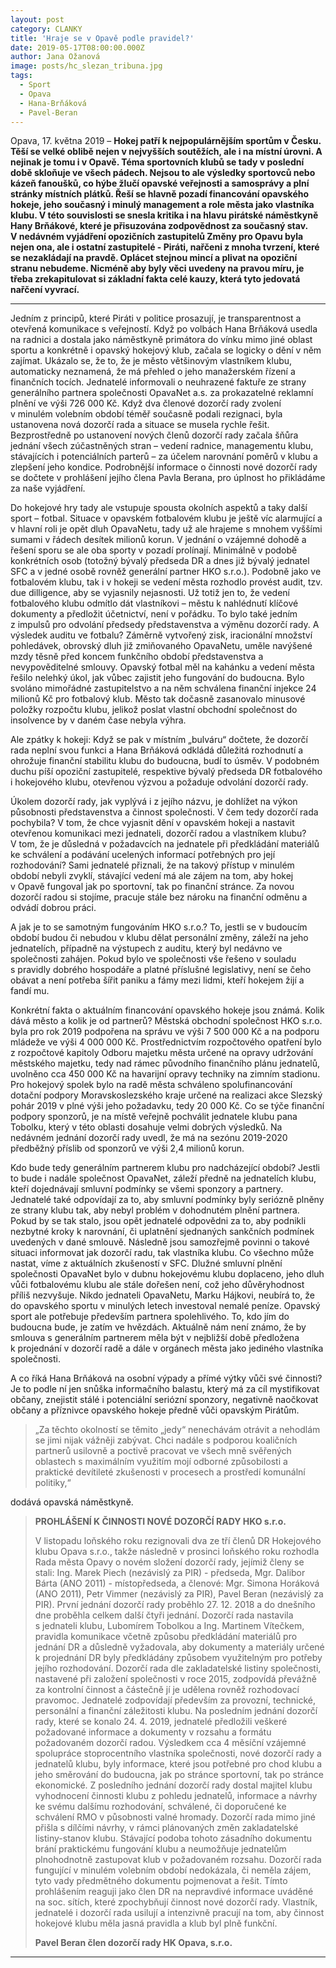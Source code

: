 ```yaml
---
layout: post
category: CLANKY
title: 'Hraje se v Opavě podle pravidel?'
date: 2019-05-17T08:00:00.000Z
author: Jana Ožanová
image: posts/hc_slezan_tribuna.jpg
tags:
  - Sport
  - Opava
  - Hana-Brňáková
  - Pavel-Beran
---
```


Opava, 17. května 2019 – **Hokej patří k nejpopulárnějším sportům v Česku. Těší se velké oblibě nejen v nejvyšších soutěžích, ale i na místní úrovni. A nejinak je tomu i v Opavě. Téma sportovních klubů se tady v poslední době skloňuje ve všech pádech. Nejsou to ale výsledky sportovců nebo kázeň fanoušků, co hýbe žlučí opavské veřejnosti a samosprávy a plní stránky místních plátků. Řeší se hlavně pozadí financování opavského hokeje, jeho současný i minulý management a role města jako vlastníka klubu. V této souvislosti se snesla kritika i na hlavu pirátské náměstkyně Hany Brňákové, které je přisuzována zodpovědnost za současný stav. V nedávném vyjádření opozičních zastupitelů Změny pro Opavu byla nejen ona, ale i ostatní zastupitelé - Piráti, nařčeni z mnoha tvrzení, které se nezakládají na pravdě. Oplácet stejnou mincí a plivat na opoziční stranu nebudeme. Nicméně aby byly věci uvedeny na pravou míru, je třeba zrekapitulovat si základní fakta celé kauzy, která tyto jedovatá nařčení vyvrací.**

<hr />

Jedním z principů, které Piráti v politice prosazují, je transparentnost a otevřená komunikace s veřejností. Když po volbách Hana Brňáková usedla na radnici a dostala jako náměstkyně primátora do vínku mimo jiné oblast sportu a konkrétně i opavský hokejový klub, začala se logicky o dění v něm zajímat. Ukázalo se, že to, že je město většinovým vlastníkem klubu, automaticky neznamená, že má přehled o jeho manažerském řízení a finančních tocích. Jednatelé informovali o neuhrazené faktuře ze strany generálního partnera společnosti OpavaNet a.s. za prokazatelné reklamní plnění ve výši 726 000 Kč. Když dva členové dozorčí rady zvolení v minulém volebním období téměř současně podali rezignaci, byla ustanovena nová dozorčí rada a situace se musela rychle řešit. Bezprostředně po ustanovení nových členů dozorčí rady začala šňůra jednání všech zúčastněných stran – vedení radnice, managementu klubu, stávajících i potenciálních parterů – za účelem narovnání poměrů v klubu a zlepšení jeho kondice. Podrobnější informace o činnosti nové dozorčí rady se dočtete v prohlášení jejího člena Pavla Berana, pro úplnost ho přikládáme za naše vyjádření.

Do hokejové hry tady ale vstupuje spousta okolních aspektů a taky další sport – fotbal. Situace v opavském fotbalovém klubu je ještě víc alarmující a v hlavní roli je opět dluh OpavaNetu, tady už ale hrajeme s mnohem vyššími sumami v řádech desítek milionů korun. V jednání o vzájemné dohodě a řešení sporu se ale oba sporty v pozadí prolínají. Minimálně v podobě konkrétních osob (totožný bývalý předseda DR a dnes již bývalý jednatel SFC a v jedné osobě rovněž generální partner HKO s.r.o.). Podobně jako ve fotbalovém klubu, tak i v hokeji se vedení města rozhodlo provést audit, tzv. due dilligence, aby se vyjasnily nejasnosti. Už totiž jen to, že vedení fotbalového klubu odmítlo dát vlastníkovi – městu k nahlédnutí klíčové dokumenty a předložit účetnictví, není v pořádku. To bylo také jedním z impulsů pro odvolání předsedy představenstva a výměnu dozorčí rady. A výsledek auditu ve fotbalu? Záměrně vytvořený zisk, iracionální množství pohledávek, obrovský dluh již zmiňovaného OpavaNetu, uměle navýšené mzdy těsně před koncem funkčního období představenstva a nevypověditelné smlouvy. Opavský fotbal měl na kahánku a vedení města řešilo nelehký úkol, jak vůbec zajistit jeho fungování do budoucna. Bylo svoláno mimořádné zastupitelstvo a na něm schválena finanční injekce 24 milionů Kč pro fotbalový klub. Město tak dočasně zasanovalo minusové položky rozpočtu klubu, jelikož poslat vlastní obchodní společnost do insolvence by v daném čase nebyla výhra.

Ale zpátky k hokeji: Když se pak v místním „bulváru“ dočtete, že dozorčí rada neplní svou funkci a Hana Brňáková odkládá důležitá rozhodnutí a ohrožuje finanční stabilitu klubu do budoucna, budí to úsměv. V podobném duchu píší opoziční zastupitelé, respektive bývalý předseda DR fotbalového i hokejového klubu, otevřenou výzvou a požaduje odvolání dozorčí rady. 

Úkolem dozorčí rady, jak vyplývá i z jejího názvu, je dohlížet na výkon působnosti představenstva a činnost společnosti. V čem tedy dozorčí rada pochybila? V tom, že chce vyjasnit dění v opavském hokeji a nastavit otevřenou komunikaci mezi jednateli, dozorčí radou a vlastníkem klubu? V tom, že je důsledná v požadavcích na jednatele při předkládání materiálů ke schválení a podávání ucelených informací potřebných pro její rozhodování? Sami jednatelé přiznali, že na takový přístup v minulém období nebyli zvyklí, stávající vedení má ale zájem na tom, aby hokej v Opavě fungoval jak po sportovní, tak po finanční stránce. Za novou dozorčí radou si stojíme, pracuje stále bez nároku na finanční odměnu a odvádí dobrou práci. 

A jak je to se samotným fungováním HKO s.r.o.? To, jestli se v budoucím období budou či nebudou v klubu dělat personální změny, záleží na jeho jednatelích, případně na výstupech z auditu, který byl nedávno ve společnosti zahájen. Pokud bylo ve společnosti vše řešeno v souladu s pravidly dobrého hospodáře a platné příslušné legislativy, není se čeho obávat a není potřeba šířit paniku a fámy mezi lidmi, kteří hokejem žijí a fandí mu. 

Konkrétní fakta o aktuálním financování opavského hokeje jsou známá. Kolik dává město a kolik je od partnerů? Městská obchodní společnost HKO s.r.o. byla pro rok 2019 podpořena na správu ve výši 7 500 000 Kč a na podporu mládeže ve výši 4 000 000 Kč. Prostřednictvím rozpočtového opatření bylo z rozpočtové kapitoly Odboru majetku města určené na opravy udržování městského majetku, tedy nad rámec původního finančního plánu jednatelů, uvolněno cca 450 000 Kč na havarijní opravy techniky na zimním stadionu. Pro hokejový spolek bylo na radě města schváleno spolufinancování dotační podpory Moravskoslezského kraje určené na realizaci akce Slezský pohár 2019 v plné výši jeho požadavku, tedy 20 000 Kč. Co se týče finanční podpory sponzorů, je na místě veřejně pochválit jednatele klubu pana Tobolku, který v této oblasti dosahuje velmi dobrých výsledků. Na nedávném jednání dozorčí rady uvedl, že má na sezónu 2019-2020 předběžný příslib od sponzorů ve výši 2,4 milionů korun.

Kdo bude tedy generálním partnerem klubu pro nadcházející období? Jestli to bude i nadále společnost OpavaNet, záleží předně na jednatelích klubu, kteří dojednávají smluvní podmínky se všemi sponzory a partnery. Jednatelé také odpovídají za to, aby smluvní podmínky byly seriózně plněny ze strany klubu tak, aby nebyl problém v dohodnutém plnění partnera. Pokud by se tak stalo, jsou opět jednatelé odpovědni za to, aby podnikli nezbytné kroky k narovnání, či uplatnění sjednaných sankčních podmínek uvedených v dané smlouvě. Následně jsou samozřejmě povinni o takové situaci informovat jak dozorčí radu, tak vlastníka klubu. Co všechno může nastat, víme z aktuálních zkušeností v SFC. Dlužné smluvní plnění společnosti OpavaNet bylo v dubnu hokejovému klubu doplaceno, jeho dluh vůči fotbalovému klubu ale stále dořešen není, což jeho důvěryhodnost příliš nezvyšuje. Nikdo jednateli OpavaNetu, Marku Hájkovi, neubírá to, že do opavského sportu v minulých letech investoval nemalé peníze. Opavský sport ale potřebuje především partnera spolehlivého. To, kdo jím do budoucna bude, je zatím ve hvězdách. Aktuálně nám není známo, že by smlouva s generálním partnerem měla být v nejbližší době předložena k projednání v dozorčí radě a dále v orgánech města jako jediného vlastníka společnosti.

A co říká Hana Brňáková na osobní výpady a přímé výtky vůči své činnosti? Je to podle ní jen snůška informačního balastu, který má za cíl mystifikovat občany, znejistit stálé i potenciální seriózní sponzory, negativně naočkovat občany a příznivce opavského hokeje předně vůči opavským Pirátům. 

>„Za těchto okolností se těmito „jedy“ nenechávám otrávit a nehodlám se jimi nijak vážněji zabývat. Chci nadále s podporou koaličních partnerů usilovně a poctivě pracovat ve všech mně svěřených oblastech s maximálním využitím mojí odborné způsobilosti a praktické devítileté zkušenosti v procesech a prostředí komunální politiky,“

dodává opavská náměstkyně. 



>**PROHLÁŠENÍ K ČINNOSTI NOVÉ DOZORČÍ RADY HKO s.r.o.**
>
>V listopadu loňského roku rezignovali dva ze tří členů DR Hokejového klubu Opava s.r.o., takže následně v prosinci loňského roku rozhodla Rada města Opavy o novém složení dozorčí rady, jejímiž členy se stali: Ing. Marek Piech (nezávislý za PIR) - předseda, Mgr. Dalibor Bárta (ANO 2011) - místopředseda, a členové: Mgr. Simona Horáková (ANO 2011), Petr Vimmer (nezávislý za PIR), Pavel Beran (nezávislý za PIR). 
První jednání dozorčí rady proběhlo 27. 12. 2018 a do dnešního dne proběhla celkem další čtyři jednání. Dozorčí rada nastavila s jednateli klubu, Lubomírem Tobolkou a Ing. Martinem Vítečkem, pravidla komunikace včetně způsobu předkládání materiálů pro jednání DR a důsledně vyžadovala, aby dokumenty a materiály určené k projednání DR byly předkládány způsobem využitelným pro potřeby jejího rozhodování. Dozorčí rada dle zakladatelské listiny společnosti, nastavené při založení společnosti v roce 2015, zodpovídá převážně za kontrolní činnost a částečně jí je udělena rovněž rozhodovací pravomoc. Jednatelé zodpovídají především za provozní, technické, personální a finanční záležitosti klubu. Na posledním jednání dozorčí rady, které se konalo 24. 4. 2019, jednatelé předložili veškeré požadované informace a dokumenty v rozsahu a formátu požadovaném dozorčí radou.
Výsledkem cca 4 měsíční vzájemné spolupráce stoprocentního vlastníka společnosti, nové dozorčí rady a jednatelů klubu, byly informace, které jsou potřebné pro chod klubu a jeho směrování do budoucna, jak po stránce sportovní, tak po stránce ekonomické. Z posledního jednání dozorčí rady dostal majitel klubu vyhodnocení činnosti klubu z pohledu jednatelů, informace a návrhy ke svému dalšímu rozhodování, schválené, či doporučené ke schválení RMO v působnosti valné hromady. Dozorčí rada mimo jiné přišla s dílčími návrhy, v rámci plánovaných změn zakladatelské listiny-stanov klubu. Stávající podoba tohoto zásadního dokumentu brání praktickému fungování klubu a neumožňuje jednatelům plnohodnotně zastupovat klub v požadovaném rozsahu. Dozorčí rada fungující v minulém volebním období nedokázala, či neměla zájem, tyto vady předmětného dokumentu pojmenovat a řešit.
Tímto prohlášením reaguji jako člen DR na nepravdivé informace uváděné na soc. sítích, které zpochybňují činnost nové dozorčí rady. Vlastník, jednatelé i dozorčí rada usilují a intenzivně pracují na tom, aby činnost hokejové klubu měla jasná pravidla a klub byl plně funkční.
>
>**Pavel Beran
člen dozorčí rady HK Opava, s.r.o.**

- - -
